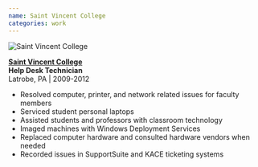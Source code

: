 ```yaml
---
name: Saint Vincent College
categories: work
---
```


<img src="{{ site.url }}/assets/images/saint_vincent_logo.png" alt="Saint Vincent College" class="img-rounded">

[**Saint Vincent College**](http://www.stvincent.edu/)<br />
**Help Desk Technician** <br />
Latrobe, PA | 2009-2012

* Resolved computer, printer, and network related issues for faculty members
* Serviced student personal laptops
* Assisted students and professors with classroom technology
* Imaged machines with Windows Deployment Services
* Replaced computer hardware and consulted hardware vendors when needed
* Recorded issues in SupportSuite and KACE ticketing systems
